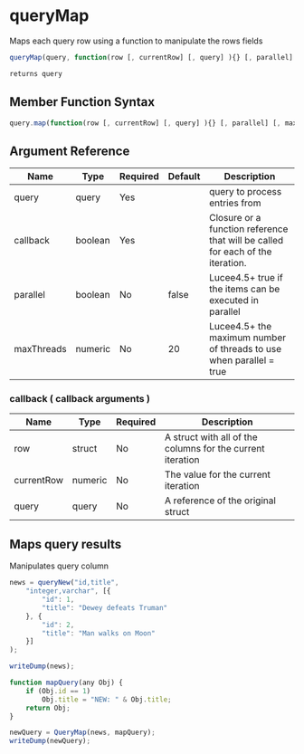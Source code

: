 # queryMap

Maps each query row using a function to manipulate the rows fields

```javascript
queryMap(query, function(row [, currentRow] [, query] ){} [, parallel] [, maxThreads])
```

```javascript
returns query
```

## Member Function Syntax

```javascript
query.map(function(row [, currentRow] [, query] ){} [, parallel] [, maxThreads])
```

## Argument Reference

| Name | Type | Required | Default | Description |
| --- | --- | --- | --- | --- |
| query | query | Yes |  | query to process entries from |
| callback | boolean | Yes |  | Closure or a function reference that will be called for each of the iteration. |
| parallel | boolean | No | false | Lucee4.5+ true if the items can be executed in parallel |
| maxThreads | numeric | No | 20 | Lucee4.5+ the maximum number of threads to use when parallel = true |

### callback ( callback arguments )
| Name | Type | Required | Description |
| --- | --- | --- | --- |
| row | struct | No | A struct with all of the columns for the current iteration
| currentRow | numeric | No | The value for the current iteration
| query | query | No | A reference of the original struct

## Maps query results

Manipulates query column

```javascript
news = queryNew("id,title",
	"integer,varchar", [{
		"id": 1,
		"title": "Dewey defeats Truman"
	}, {
		"id": 2,
		"title": "Man walks on Moon"
	}]
);

writeDump(news);

function mapQuery(any Obj) {
	if (Obj.id == 1)
		Obj.title = "NEW: " & Obj.title;
	return Obj;
}

newQuery = QueryMap(news, mapQuery);
writeDump(newQuery);
```
